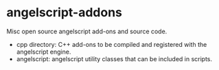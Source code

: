 # angelscript-addons
Misc open source angelscript add-ons and source code.
 - cpp directory: C++ add-ons to be compiled and registered with the angelscript engine.
 - angelscript: angelscript utility classes that can be included in scripts.
